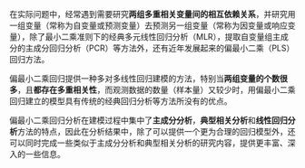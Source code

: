 在实际问题中，经常遇到需要研究**两组多重相关变量间的相互依赖关系**，并研究用一组变量（常称为自变量或预测变量）去预测另一组变量（常称为因变量或响应变量），除了最小二乘准则下的经典多元线性回归分析（MLR），提取自变量组主成分的主成分回归分析（PCR）等方法外，还有近年发展起来的偏最小二乘（PLS）回归方法。



偏最小二乘回归提供一种多对多线性回归建模的方法，特别当**两组变量的个数很多**，且**都存在多重相关性**，而观测数据的数量（样本量）又较少时，用偏最小二乘回归建立的模型具有传统的经典回归分析等方法所没有的优点。



偏最小二乘回归分析在建模过程中集中了**主成分分析**，**典型相关分析**和**线性回归分析**方法的特点，因此在分析结果中，除了可以提供一个更为合理的回归模型外，还可以同时完成一些类似于主成分分析和典型相关分析的研究内容，提供更丰富、深入的一些信息。
